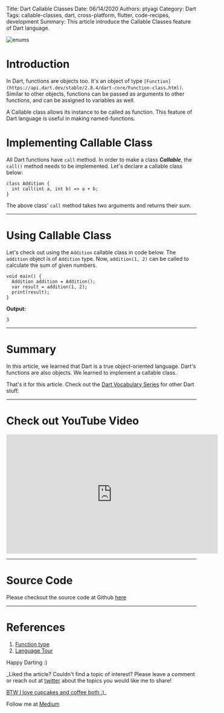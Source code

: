 Title: Dart Callable Classes
Date: 06/14/2020
Authors: ptyagi
Category: Dart
Tags: callable-classes, dart, cross-platform, flutter, code-recipes, development
Summary: This article introduce the Callable Classes feature of Dart language.

![enums]({attach}../../images/dart/callable.jpg)

# Introduction

In Dart, functions are objects too. It's an object of type `[Function](https://api.dart.dev/stable/2.8.4/dart-core/Function-class.html)`. Similar to other objects, functions can be passed as arguments to other functions, and can be assigned to variables as well.

A Callable class allows its instance to be called as function. This feature of Dart language is useful in making named-functions.


# Implementing Callable Class

All Dart functions have `call` method. In order to make a class ***Callable***, the `call()` method needs to be implemented. Let's declare a callable class below:

```
class Addition {
  int call(int a, int b) => a + b;
}
```

The above class' `call` method takes two arguments and returns their sum.

---

# Using Callable Class

Let's check out using the `Addition` callable class in code below. The `addition` object is of `Addition` type. Now, `addition(1, 2)` can be called to calculate the sum of given numbers.

```
void main() {
  Addition addition = Addition();
  var result = addition(1, 2);
  print(result);
}
```

**Output:**

```
3
```
---


# Summary

In this article, we learned that Dart is a true object-oriented language. Dart's functions are also objects. We learned to implement a callable class.

That's it for this article. Check out the [Dart Vocabulary Series](https://ptyagicodecamp.github.io/a-dartflutter-vocabulary-series.html) for other Dart stuff.

---


# Check out YouTube Video

<iframe width="560" height="315" src="https://www.youtube.com/embed/TODO" frameborder="0" allow="accelerometer; autoplay; encrypted-media; gyroscope; picture-in-picture" allowfullscreen></iframe>

---

# Source Code

Please checkout the source code at Github [here](https://github.com/ptyagicodecamp/dart_vocab/blob/master/src/callable_class.dart )

---

# References

1. [Function type](https://api.dart.dev/stable/2.8.4/dart-core/Function-class.html)
2. [Language Tour](https://dart.dev/guides/language/language-tour#callable-classes)


Happy Darting :)

_Liked the article?
Couldn't find a topic of interest? Please leave a comment or reach out at [twitter](https://twitter.com/ptyagi13) about the topics you would like me to share!

[BTW I love cupcakes and coffee both :)](https://www.paypal.me/pritya)_

Follow me at [Medium](https://medium.com/@ptyagicodecamp)

